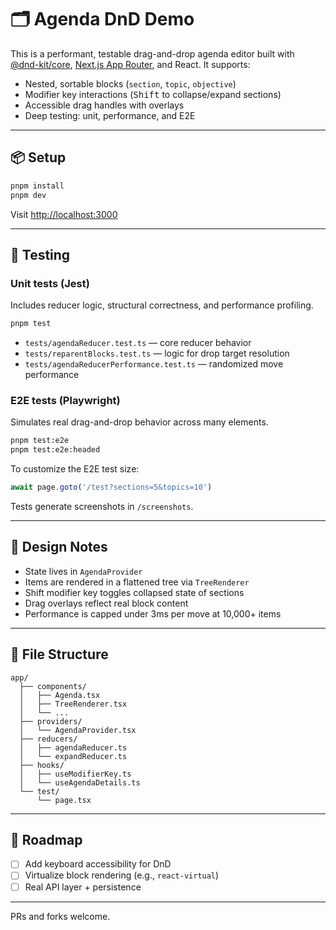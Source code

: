 # 🗂️ Agenda DnD Demo

This is a performant, testable drag-and-drop agenda editor built with [@dnd-kit/core](https://github.com/clauderic/dnd-kit), [Next.js App Router](https://nextjs.org/docs/app), and React. It supports:

- Nested, sortable blocks (`section`, `topic`, `objective`)
- Modifier key interactions (<kbd>Shift</kbd> to collapse/expand sections)
- Accessible drag handles with overlays
- Deep testing: unit, performance, and E2E

---

## 📦 Setup

```bash
pnpm install
pnpm dev
```

Visit [http://localhost:3000](http://localhost:3000)

---

## 🧪 Testing

### Unit tests (Jest)

Includes reducer logic, structural correctness, and performance profiling.

```bash
pnpm test
```

- `tests/agendaReducer.test.ts` — core reducer behavior
- `tests/reparentBlocks.test.ts` — logic for drop target resolution
- `tests/agendaReducerPerformance.test.ts` — randomized move performance

### E2E tests (Playwright)

Simulates real drag-and-drop behavior across many elements.

```bash
pnpm test:e2e
pnpm test:e2e:headed
```

To customize the E2E test size:

```ts
await page.goto('/test?sections=5&topics=10')
```

Tests generate screenshots in `/screenshots`.

---

## 🧠 Design Notes

- State lives in `AgendaProvider`
- Items are rendered in a flattened tree via `TreeRenderer`
- Shift modifier key toggles collapsed state of sections
- Drag overlays reflect real block content
- Performance is capped under 3ms per move at 10,000+ items

---

## 📁 File Structure

```
app/
  ├── components/
  │   ├── Agenda.tsx
  │   ├── TreeRenderer.tsx
  │   └── ...
  ├── providers/
  │   └── AgendaProvider.tsx
  ├── reducers/
  │   ├── agendaReducer.ts
  │   └── expandReducer.ts
  ├── hooks/
  │   ├── useModifierKey.ts
  │   └── useAgendaDetails.ts
  └── test/
      └── page.tsx
```

---

## 🧼 Roadmap

- [ ] Add keyboard accessibility for DnD
- [ ] Virtualize block rendering (e.g., `react-virtual`)
- [ ] Real API layer + persistence

---

PRs and forks welcome.
